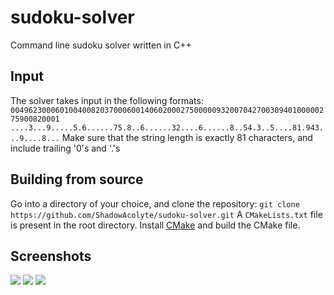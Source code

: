 # sudoku-solver
 Command line sudoku solver written in C++

## Input
 The solver takes input in the following formats:
 ```004962300060100400820370006001406020002750000093200704270030940100000275900820001```
 ```....3...9.....5.6......75.8..6......32....6......8..54.3..5....81.943...9....8...```
 Make sure that the string length is exactly 81 characters, and include trailing '0's and '.'s

## Building from source
 Go into a directory of your choice, and clone the repository:
 ```git clone https://github.com/ShadowAcolyte/sudoku-solver.git```
 A `CMakeLists.txt` file is present in the root directory. Install [CMake](https://cmake.org/download/) and build the CMake file.

## Screenshots
 ![](img\Screenshot_vscode.png)
 ![](img\Screenshot_cmd_1.png)
 ![](img\Screenshot_cmd_2.png)